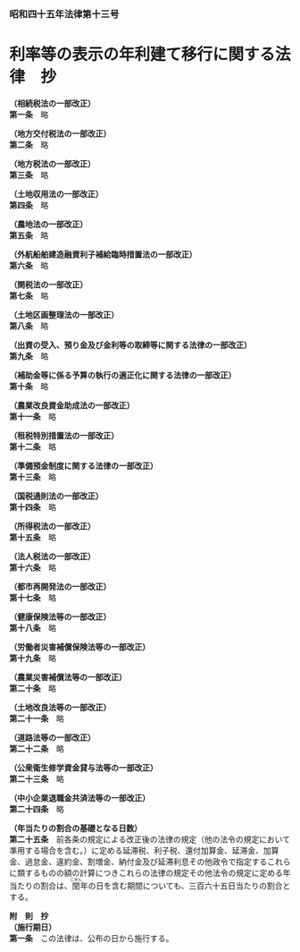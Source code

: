 ### 昭和四十五年法律第十三号  
# 利率等の表示の年利建て移行に関する法律　抄  
  
**（相続税法の一部改正）**  
**第一条**　略  
  
**（地方交付税法の一部改正）**  
**第二条**　略  
  
**（地方税法の一部改正）**  
**第三条**　略  
  
**（土地収用法の一部改正）**  
**第四条**　略  
  
**（農地法の一部改正）**  
**第五条**　略  
  
**（外航船舶建造融資利子補給臨時措置法の一部改正）**  
**第六条**　略  
  
**（関税法の一部改正）**  
**第七条**　略  
  
**（土地区画整理法の一部改正）**  
**第八条**　略  
  
**（出資の受入、預り金及び金利等の取締等に関する法律の一部改正）**  
**第九条**　略  
  
**（補助金等に係る予算の執行の適正化に関する法律の一部改正）**  
**第十条**　略  
  
**（農業改良資金助成法の一部改正）**  
**第十一条**　略  
  
**（租税特別措置法の一部改正）**  
**第十二条**　略  
  
**（準備預金制度に関する法律の一部改正）**  
**第十三条**　略  
  
**（国税通則法の一部改正）**  
**第十四条**　略  
  
**（所得税法の一部改正）**  
**第十五条**　略  
  
**（法人税法の一部改正）**  
**第十六条**　略  
  
**（都市再開発法の一部改正）**  
**第十七条**　略  
  
**（健康保険法等の一部改正）**  
**第十八条**　略  
  
**（労働者災害補償保険法等の一部改正）**  
**第十九条**　略  
  
**（農業災害補償法等の一部改正）**  
**第二十条**　略  
  
**（土地改良法等の一部改正）**  
**第二十一条**　略  
  
**（道路法等の一部改正）**  
**第二十二条**　略  
  
**（公衆衛生修学資金貸与法等の一部改正）**  
**第二十三条**　略  
  
**（中小企業退職金共済法等の一部改正）**  
**第二十四条**　略  
  
**（年当たりの割合の基礎となる日数）**  
**第二十五条**　前各条の規定による改正後の法律の規定（他の法令の規定において準用する場合を含む。）に定める延滞税、利子税、還付加算金、延滞金、加算金、過怠金、違約金、割増金、納付金及び延滞利息その他政令で指定するこれらに類するものの額の計算につきこれらの法律の規定その他法令の規定に定める年当たりの割合は、<ruby>閏<rt>じゆん</rt></ruby>年の日を含む期間についても、三百六十五日当たりの割合とする。  
  
**附　則　抄**  
**（施行期日）**  
**第一条**　この法律は、公布の日から施行する。  
  
